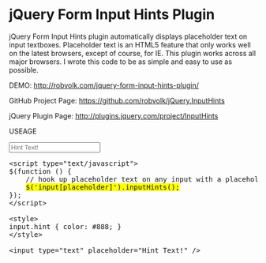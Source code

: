 jQuery Form Input Hints Plugin
=========================

jQuery Form Input Hints plugin automatically displays placeholder text on input textboxes.  Placeholder text is an HTML5 feature that only works well on the latest browsers, except of course, for IE.  This plugin works across all major browsers.
I wrote this code to be as simple and easy to use as possible.

DEMO: http://robvolk.com/jquery-form-input-hints-plugin/

GitHub Project Page: https://github.com/robvolk/jQuery.InputHints

jQuery Plugin Page: http://plugins.jquery.com/project/InputHints


USEAGE

<script type="text/javascript">
<!--
$(function() {
	// hook up placeholder text on any input with a placeholder attribute
    $('input[placeholder]').inputHints();
});
-->
</script>

<style>
input.hint { color: #888; }
</style>

<input type="text" placeholder="Hint Text!" />
</pre>

<pre>
&lt;script type="text/javascript"&gt;
$(function () {
    // hook up placeholder text on any input with a placeholder attribute
    <span style="background-color: yellow;">$('input[placeholder]').inputHints();</span>
});
&lt;/script&gt;

&lt;style&gt;
input.hint { color: #888; }
&lt;/style&gt;

&lt;input type="text" placeholder="Hint Text!" /&gt;
</pre>